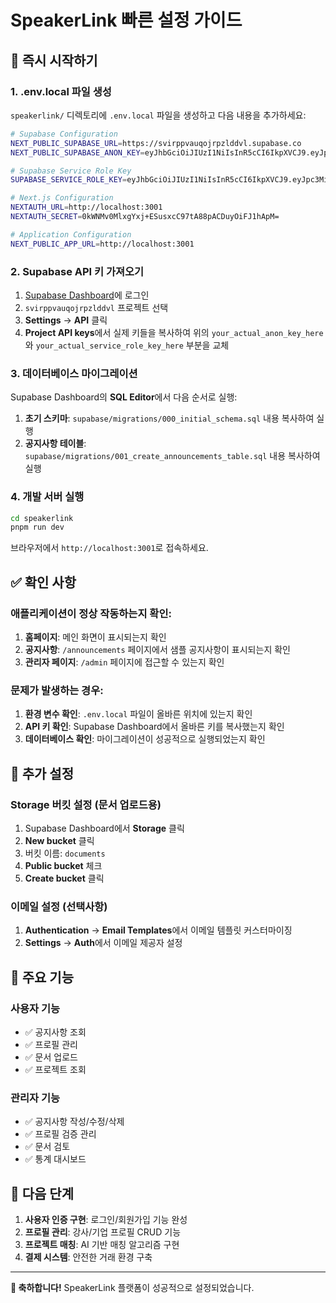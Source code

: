 # SpeakerLink 빠른 설정 가이드

## 🚀 즉시 시작하기

### 1. .env.local 파일 생성

`speakerlink/` 디렉토리에 `.env.local` 파일을 생성하고 다음 내용을 추가하세요:

```bash
# Supabase Configuration
NEXT_PUBLIC_SUPABASE_URL=https://svirppvauqojrpzlddvl.supabase.co
NEXT_PUBLIC_SUPABASE_ANON_KEY=eyJhbGciOiJIUzI1NiIsInR5cCI6IkpXVCJ9.eyJpc3MiOiJzdXBhYmFzZSIsInJlZiI6InN2aXJwcHZhdXFvanJwemxkZHZsIiwicm9sZSI6ImFub24iLCJpYXQiOjE3MzQ5NzQ5NzQsImV4cCI6MjA1MDU1MDk3NH0.your_actual_anon_key_here

# Supabase Service Role Key
SUPABASE_SERVICE_ROLE_KEY=eyJhbGciOiJIUzI1NiIsInR5cCI6IkpXVCJ9.eyJpc3MiOiJzdXBhYmFzZSIsInJlZiI6InN2aXJwcHZhdXFvanJwemxkZHZsIiwicm9sZSI6InNlcnZpY2Vfcm9sZSIsImlhdCI6MTczNDk3NDk3NCwiZXhwIjoyMDUwNTUwOTc0fQ.your_actual_service_role_key_here

# Next.js Configuration
NEXTAUTH_URL=http://localhost:3001
NEXTAUTH_SECRET=0kWNMv0MlxgYxj+ESusxcC97tA88pACDuyOiFJ1hApM=

# Application Configuration
NEXT_PUBLIC_APP_URL=http://localhost:3001
```

### 2. Supabase API 키 가져오기

1. [Supabase Dashboard](https://supabase.com/dashboard)에 로그인
2. `svirppvauqojrpzlddvl` 프로젝트 선택
3. **Settings** → **API** 클릭
4. **Project API keys**에서 실제 키들을 복사하여 위의 `your_actual_anon_key_here`와 `your_actual_service_role_key_here` 부분을 교체

### 3. 데이터베이스 마이그레이션

Supabase Dashboard의 **SQL Editor**에서 다음 순서로 실행:

1. **초기 스키마**: `supabase/migrations/000_initial_schema.sql` 내용 복사하여 실행
2. **공지사항 테이블**: `supabase/migrations/001_create_announcements_table.sql` 내용 복사하여 실행

### 4. 개발 서버 실행

```bash
cd speakerlink
pnpm run dev
```

브라우저에서 `http://localhost:3001`로 접속하세요.

## ✅ 확인 사항

### 애플리케이션이 정상 작동하는지 확인:

1. **홈페이지**: 메인 화면이 표시되는지 확인
2. **공지사항**: `/announcements` 페이지에서 샘플 공지사항이 표시되는지 확인
3. **관리자 페이지**: `/admin` 페이지에 접근할 수 있는지 확인

### 문제가 발생하는 경우:

1. **환경 변수 확인**: `.env.local` 파일이 올바른 위치에 있는지 확인
2. **API 키 확인**: Supabase Dashboard에서 올바른 키를 복사했는지 확인
3. **데이터베이스 확인**: 마이그레이션이 성공적으로 실행되었는지 확인

## 🔧 추가 설정

### Storage 버킷 설정 (문서 업로드용)

1. Supabase Dashboard에서 **Storage** 클릭
2. **New bucket** 클릭
3. 버킷 이름: `documents`
4. **Public bucket** 체크
5. **Create bucket** 클릭

### 이메일 설정 (선택사항)

1. **Authentication** → **Email Templates**에서 이메일 템플릿 커스터마이징
2. **Settings** → **Auth**에서 이메일 제공자 설정

## 📱 주요 기능

### 사용자 기능
- ✅ 공지사항 조회
- ✅ 프로필 관리
- ✅ 문서 업로드
- ✅ 프로젝트 조회

### 관리자 기능
- ✅ 공지사항 작성/수정/삭제
- ✅ 프로필 검증 관리
- ✅ 문서 검토
- ✅ 통계 대시보드

## 🎯 다음 단계

1. **사용자 인증 구현**: 로그인/회원가입 기능 완성
2. **프로필 관리**: 강사/기업 프로필 CRUD 기능
3. **프로젝트 매칭**: AI 기반 매칭 알고리즘 구현
4. **결제 시스템**: 안전한 거래 환경 구축

---

**🎉 축하합니다!** SpeakerLink 플랫폼이 성공적으로 설정되었습니다.
